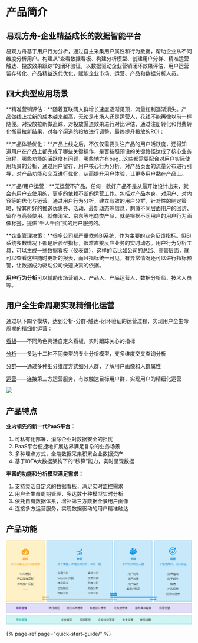# 产品简介

## 易观方舟-企业精益成长的数据智能平台

易观方舟基于用户行为分析，通过自主采集用户属性和行为数据，帮助企业从不同维度分析用户。构建从“查看数据看板、构建分析模型、创建用户分群、精准运营触达、投放效果跟踪”的闭环验证，以数据驱动企业营销闭环效果评估、用户运营留存转化、产品精益迭代优化，赋能企业市场、运营、产品和数据分析人员。

## 四大典型应用场景

**精准营销评估：**随着互联网人群增长速度逐渐见顶，流量红利逐渐消失。产品做线上拉新的成本越来越高，无论是市场人还是运营人，花钱不能再像以前一样随便。对投放拉新做追踪，对投放渠道效果进行对比评估，通过注册转化和付费转化衡量拉新结果，对各个渠道的投放进行调整，最终提升投放的ROI；

**产品体验优化：**产品上线之后，不仅仅需要关注产品的用户活跃度，还得知道用户在产品上都完成了哪些关键操作，是否按照预设的关键路径达成了核心业务流程，哪些功能的活跃度有问题，哪些地方有bug…这些都需要配合对用户实际使用场景的分析，通过用户留存、用户核心行为分析，对产品页面的流量分布进行引导，对产品功能和交互进行优化，从而提升用户体验，让更多用户黏在产品上。

**产品/用户运营：**无运营不产品。任何一款好产品不是从最开始设计出来，就会有用户去使用的，更多的依赖不断的运营工作。包括对产品本身、对用户、对内容等的优化与运营。通过用户行为分析，建立有效的用户分群，针对性的制定策略，投其所好的推送优惠券、活动、最新动态等信息，刺激不同层面用户的回访、留存与高频使用。就像淘宝、京东等电商类产品，就是根据不同用户的用户行为画像标签，提供“千人千面”式的用户服务的。

**企业管理决策：**很多公司都严重依赖BI系统，作为主要的业务反馈指标。但BI系统多数情况下都是后验型指标，很难直接反应业务的实时动态。用户行为分析工具，可以生成一些数据看板（仪表盘），这样的话比如公司的总监、高管层面，就可以查看这些随时更新的报表，而且指标统一可见。有异常情况还可以进行指标预警，让数据成为驱动公司快速决策的依据。

**用户行为分析**可以辅助市场营销人、产品人、产品运营人、数据分析师、技术人员等。

## 用户全生命周期实现精细化运营

通过以下四个模块，达到分析-分群-触达-闭环验证的运营过程，实现用户全生命周期的精细化运营：

[看板](features/dashboard.md)——不同角色灵活自定义看板，实时跟踪关心的指标

[分析](features/analytics/)——多达十二种不同类型的专业分析模型，支多维度交叉查询分析

[分群](features/segmentation/)——通过多种细分维度方式细分人群，了解用户画像和人群属性

[运营](features/operation/)——连接第三方运营服务，有效触达目标用户群，实现用户的精细化运营

![ ](https://imguserradar.analysys.cn/fangzhou/sysImg/201706141931230718.png)

## 产品特点

**业内领先的新一代PaaS平台：**

1. 可私有化部署，消除企业对数据安全的担忧
2. PaaS平台便捷地扩展边界满足复杂的业务场景
3. 多种埋点方式，全端数据采集积累企业数据资产
4. 基于IOTA大数据架构下的“秒算”能力，实时呈现数据

**丰富的功能和分析模型满足需求：**

1. 支持灵活自定义的数据看板，满足实时监控需求
2. 用户全生命周期管理，多达数十种模型实时分析
3. 依托自有数据体系，增补第三方数据全景用户画像
4. 连接多方运营服务，实现数据驱动的用户精准触达

## 产品功能

![](.gitbook/assets/image%20%28215%29.png)

{% page-ref page="quick-start-guide/" %}

